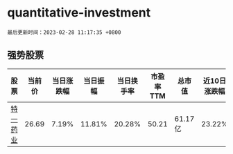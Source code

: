 # quantitative-investment

`最后更新时间：2023-02-28 11:17:35 +0800`

## 强势股票

|股票|当前价|当日涨跌幅|当日振幅|当日换手率|市盈率TTM|总市值|近10日涨跌幅|
|----|----|----|----|----|----|----|----|
|[特一药业](https://xueqiu.com/S/SZ002728)|26.69|7.19%|11.81%|20.28%|50.21|61.17亿|23.22%|
